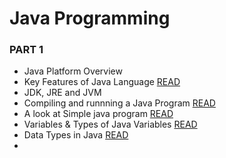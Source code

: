 # Java Programming
  ### PART 1
- Java Platform Overview
- Key Features of Java Language [READ](https://www.javatpoint.com/features-of-java)
- JDK, JRE and JVM
- Compiling and runnning a Java Program [READ](https://www.javatpoint.com/internal-details-of-hello-java-program) 
- A look at Simple java program [READ](https://www.javatpoint.com/simple-program-of-java)
- Variables & Types of Java Variables [READ](https://www.javatpoint.com/java-variables)
- Data Types in Java [READ](https://www.javatpoint.com/java-data-types)
- 
